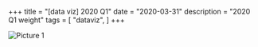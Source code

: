 +++
title = "[data viz] 2020 Q1"
date = "2020-03-31"
description = "2020 Q1 weight"
tags = [
    "dataviz",
]
+++

![Picture 1](/images/2020Q1_weight.png)